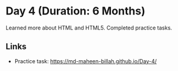 # Day 4 (Duration: 6 Months)
Learned more about HTML and HTML5. Completed practice tasks.


## Links

 - Practice task: https://md-maheen-billah.github.io/Day-4/
